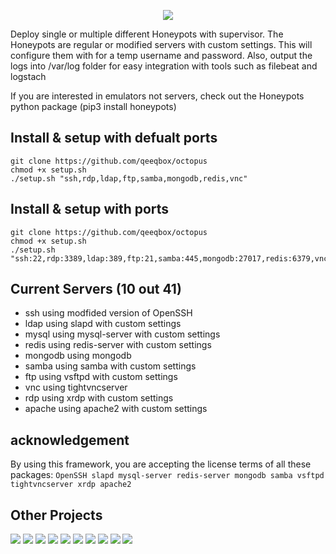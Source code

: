 <p align="center"> <img src="https://raw.githubusercontent.com/qeeqbox/octopus/main/readme/octopus.png"></p>

Deploy single or multiple different Honeypots with supervisor. The Honeypots are regular or modified servers with custom settings. This will configure them with for a temp username and password. Also, output the logs into /var/log folder for easy integration with tools such as filebeat and logstach

If you are interested in emulators not servers, check out the Honeypots python package (pip3 install honeypots)

## Install & setup with defualt ports
```
git clone https://github.com/qeeqbox/octopus
chmod +x setup.sh
./setup.sh "ssh,rdp,ldap,ftp,samba,mongodb,redis,vnc"
```

## Install & setup with ports
```
git clone https://github.com/qeeqbox/octopus
chmod +x setup.sh
./setup.sh "ssh:22,rdp:3389,ldap:389,ftp:21,samba:445,mongodb:27017,redis:6379,vnc:5900"
```

## Current Servers (10 out 41)
- ssh using modfided version of OpenSSH
- ldap using slapd with custom settings
- mysql using mysql-server with custom settings
- redis using redis-server with custom settings
- mongodb using mongodb
- samba using samba with custom settings
- ftp using vsftpd with custom settings
- vnc using tightvncserver
- rdp using xrdp with custom settings
- apache using apache2 with custom settings

## acknowledgement
By using this framework, you are accepting the license terms of all these packages: `OpenSSH slapd mysql-server redis-server mongodb samba vsftpd tightvncserver xrdp apache2`

## Other Projects
[![](https://github.com/qeeqbox/.github/blob/main/data/social-analyzer.png)](https://github.com/qeeqbox/social-analyzer) [![](https://github.com/qeeqbox/.github/blob/main/data/analyzer.png)](https://github.com/qeeqbox/analyzer) [![](https://github.com/qeeqbox/.github/blob/main/data/chameleon.png)](https://github.com/qeeqbox/chameleon) [![](https://github.com/qeeqbox/.github/blob/main/data/osint.png)](https://github.com/qeeqbox/osint) [![](https://github.com/qeeqbox/.github/blob/main/data/url-sandbox.png)](https://github.com/qeeqbox/url-sandbox) [![](https://github.com/qeeqbox/.github/blob/main/data/mitre-visualizer.png)](https://github.com/qeeqbox/mitre-visualizer) [![](https://github.com/qeeqbox/.github/blob/main/data/woodpecker.png)](https://github.com/qeeqbox/woodpecker) [![](https://github.com/qeeqbox/.github/blob/main/data/docker-images.png)](https://github.com/qeeqbox/docker-images) [![](https://github.com/qeeqbox/.github/blob/main/data/seahorse.png)](https://github.com/qeeqbox/seahorse) [![](https://github.com/qeeqbox/.github/blob/main/data/rhino.png)](https://github.com/qeeqbox/rhino)
